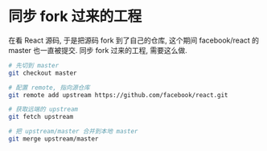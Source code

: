 # 同步 fork 过来的工程

在看 React 源码, 于是把源码 fork 到了自己的仓库, 这个期间 facebook/react 的 master 也一直被提交. 同步 fork 过来的工程, 需要这么做.

```bash
# 先切到 master
git checkout master

# 配置 remote, 指向源仓库
git remote add upstream https://github.com/facebook/react.git

# 获取远端的 upstream
git fetch upstream

# 把 upstream/master 合并到本地 master
git merge upstream/master
```
